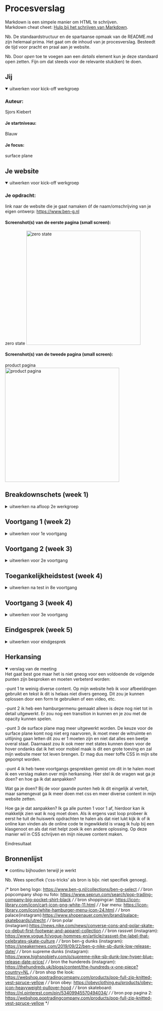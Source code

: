 # Procesverslag
Markdown is een simpele manier om HTML te schrijven.  
Markdown cheat cheet: [Hulp bij het schrijven van Markdown](https://github.com/adam-p/markdown-here/wiki/Markdown-Cheatsheet).

Nb. De standaardstructuur en de spartaanse opmaak van de README.md zijn helemaal prima. Het gaat om de inhoud van je procesverslag. Besteedt de tijd voor pracht en praal aan je website.

Nb. Door *open* toe te voegen aan een *details* element kun je deze standaard open zetten. Fijn om dat steeds voor de relevante stuk(ken) te doen.





## Jij

<details open>
<summary>uitwerken voor kick-off werkgroep</summary>

### Auteur:
Sjors Kiebert

#### Je startniveau:
Blauw

#### Je focus:
surface plane
 
</details>





## Je website

<details open>
<summary>uitwerken voor kick-off werkgroep</summary>

### Je opdracht:
link naar de website die je gaat namaken óf de naam/omschrijving van je eigen ontwerp:
https://www.ben-g.nl

#### Screenshot(s) van de eerste pagina (small screen): 
zero state
<img src="images/IMG_4717.jpg" width="375px" alt="zero state">

#### Screenshot(s) van de tweede pagina (small screen):
product pagina  
<img src="images/IMG_4715.jpg" width="375px" alt="product pagina">
 
</details>





## Breakdownschets (week 1)

<details>
<summary>uitwerken na afloop 2e werkgroep</summary>

[Breakdownschets V1.pdf](https://github.com/Kiebertje/Fed/files/7173016/Breakdownschets.V1.pdf)


</details>





## Voortgang 1 (week 2)

<details>
<summary>uitwerken voor 1e voortgang</summary>

### Stand van zaken
Ik had veel moeite om te beginnen met me site, maar toen ik eenmaal bezig was ging het voor mijn gevoel wel goed.
 Ik heb meerendeel van mijn tijd besteed aan het maken van het huiswerk en begrijpen hoe alles werkt. 
 Voor mijn gevoel gaat het wel goed, heb nog niet het gevoel dat ik vastloop en het is uitdagend genoeg.
 Het enige waar ik mee zit is dat ik niet zo goed weet hoe ver je op dit moment moet zijn.
<img width="1440" alt="Screenshot 2021-09-15 at 22 20 31" src="https://user-images.githubusercontent.com/90263552/133504019-7282670c-da7a-473c-80c0-e37ce6ec5c71.png">
 <img width="1440" alt="Screenshot 2021-09-15 at 22 20 45" src="https://user-images.githubusercontent.com/90263552/133504035-a241166d-8e49-4d89-8e70-8ffb1ec3611c.png">




### Agenda voor meeting
samen met je groepje opstellen

| student Sjors       | student Joost          | student Mack    | student Ryan        |
| ---                 | ---                    | ---             | ---              |
| Hoe kan ik mijn achterstand inhalen?     | en dit                 | en ik dit       | en dan ik dat    |
| Hoe ver moet je nu ongeveer zijn?| dit als er tijd is     | nog een punt    | dit wil ik zeker |
| ...                 | ...                    | ...             | ...              |


### Verslag van meeting
We hadden niks besproken, dus iedereen had zijn eigenwerk laten zien, uiteindelijk bleek het dat iedereen wat achterliep.
Wat ik erg nuttig vond was dat je iedereen ze werk kon zien en hiermee een beter idee kon krijgen hoe ver je ongeveer op dit moment moest zijn.
Ik heb uit her gesprek de volgende dingen gehaald:
 -ik moest een planning gaan maken
 -ik kan naar school gaan als ik thuis niet goed kan werken
 -ik kan het huiswerk doorlopen om te kijken hoe alles werkt


</details>





## Voortgang 2 (week 3)

<details>
<summary>uitwerken voor 2e voortgang</summary>

### Stand van zaken
Ik had minder moeite om te beginnen, maar vond het wel lastiger om de correcte code te schrijven, heb hier hulp bij gekregen van mede studenten en heb me java script afgemaakt en ben ook verder gegaan met me css en html
<img width="494" alt="Screenshot 2021-09-26 at 11 38 56" src="https://user-images.githubusercontent.com/90263552/134802385-3509839f-2b34-4024-a3db-d5ce940d3120.png">
<img width="1000" alt="Screenshot 2021-09-26 at 11 39 54" src="https://user-images.githubusercontent.com/90263552/134802417-d2ba76fe-2993-4f54-baa2-70eb34b8f7e7.png">
<img width="517" alt="Screenshot 2021-09-26 at 11 40 38" src="https://user-images.githubusercontent.com/90263552/134802437-a373eca5-2434-490b-89b3-b808cd52ca4c.png">


### Agenda voor meeting
samen met je groepje opstellen

| student Sjors   | student Joost      | student Mack | student Ryan     |
| ---             | ---                | ---          | ---              |
| Hoe erg moet je java script uitgewerkt zijn       | en dit             | en ik dit    | en dan ik dat    |
| Is mijn code netjes?  | dit als er tijd is | nog een punt | dit wil ik zeker |
| | ...                | ...          | ...              |


### Verslag van meeting

- punt 1: check of je foto's allemaal 1 formaat zijn (als je foto's in het midden wilt zetten)
- punt 2: gebruik 1 eenheid (alleen px of alleen em)
- punt 3: (later nagevraagd) je java script moet je drie dingen in terug zien queryselector,addeventlistener en classlist.

</details>





## Toegankelijkheidstest (week 4)

<details>
<summary>uitwerken na test in 8e voortgang</summary>

### Bevindingen
Lijst met je bevindingen die in de test naar voren kwamen:
 -tab-key moet duidelijker.
 -hamburgermenu kan je niet op tabben.
 -op de ben-g site zelf zorgt de tab-key voor verwarring.
 -voice over is verwarrend (voor mij).
 -als fingers zijn vastgebonden valt de site te bedienen.
 -met schokken valt de site wel te bedienen, alleen zijn sommige buttons te klein en kan scrollen een probleem.
 -suikerziekte bril is het wel te doen de tekst is groot genoeg en de plaatjes en buttons zijn duidelijk.
 -ballon oefening was niet erg relevant voor mijn website, maar het liet wel goed zien dat het moeilijk is om te navigeren en om een form in te vullen als je snel    bent afgeleid.
 -niet iedereen die kleurenblind is ziet hetzelfde, dus is dit aanpakken erg lastig.
 -voice over leest de alt van een afbeelding.

#### Door heen met tab-key.
Hier korte omschrijving (met indien nodig een afbeelding):
Als je door me website heeft tabt is het eerst wel duidelijk waar je bent maar als je even weg kwijt is het moeilijk om precies te zien waar je gebleven was.
 
Hier een omschrijving van hoe het opgelost kan worden (met indien nodig een afbeelding):
Dit probleem is makkelijk op te lossen door in de css de een focus toe te voegen hiermee kan je ervoor zorgen dat het duidelijker is waar de gebruiker zich op dat moment bevind.


#### Spasmes en spasticiteit. 
Hier korte omschrijving (met indien nodig een afbeelding):
Om dit te testen hebben we een schok apparaat op ons arm gezet en hierdoor kan je je arm en hand niet stil houden. Dit zorgt er dus voor dat je niet stabiel een muis of touchpad kan gebruiken. De meeste sites vallen wel nog te bedienen alleen als een button te klein is wordt het wel lastig, op mijn site zijn sommige buttons kleiner dan andere en staan ze ook in de hoeken dit maakt het dus lastiger voor iemand met spasmes om deze makkelijk te bedienen.

Hier een omschrijving van hoe het opgelost kan worden (met indien nodig een afbeelding):
Je kan een button groter maken of je kan ervoor zorgen dat je op plaatjes kan drukken(ipv een button). Een hamburgermenu is ook erg lastig te bedienen omdat deze redelijk te klein is dus op desktop zou ik deze vermeiden en een menubalk maken.


#### Beperkt zicht door suikerziekte. 
Hier korte omschrijving (met indien nodig een afbeelding):
Door een bril op te zetten met witte vlekken op de glazen kan je slecht zicht door suikerziekte immiteren. Wat al snel duidelijk werd was dat sommige kleuren moeilijker te zien waar op een specifeiek achtergronden. Wit op zwart was moeilijk te lezen terwijl zwart op wit wel goed te doen was.

Hier een omschrijving van hoe het opgelost kan worden (met indien nodig een afbeelding):
De oplossing hiervoor klinkt erg makkelijk, maar kan nog best moeilijk zijn. Je moet sommige kleur combinaties niet gebruiken, maar dat kan niet altijd. Ook iedereen heeft andere instelling op zijn apparaat (denk hierbij aan dark/light mode). Het is dus een goed idee om sommige kleur combinaties te vermeiden en ook om veel verschillende kleuren te gebruiken (dit kan de gebruiker helpen begrijpen dat het iets anders is dan de vorige pagina bijvoorbeeld).


#### Alt tekst bij een afbeelding. 
Hier korte omschrijving (met indien nodig een afbeelding):
Als je met voice over een afbeeldign leest leest de voice over de alt tekst. Als de alt niet duidelijk is of iets is in de richting van "afbeelding_5_mooi.gif" zal een gebruiker geen idee hebben waar hij naar kijkt. Als er geen alt is leest de voice over niks voor en dit helpt de gebruiker ook niet.

Hier een omschrijving van hoe het opgelost kan worden (met indien nodig een afbeelding):
Om dit op te lossen moet je een duidelijke alt bedenken waar de gerbuiker wat aan heeft. 

</details>





## Voortgang 3 (week 4)

<details>
<summary>uitwerken voor 3e voortgang</summary>

### Stand van zaken
hier dit ging goed & dit was lastig (neem ook screenshots op van delen van je website en code):
 Ik heb het gevoel dat ik zo goed als klaar ben moet alleen de tweede pagina nog style. Ik heb ook me code herschreven dat het meer profesioneel lijkt. De grootste verandering is denk ik de focus state ik vond het leuk om ermee te werken.
<img width="699" alt="Screenshot 2021-09-29 at 22 33 14" src="https://user-images.githubusercontent.com/90263552/135344289-b56a75ae-01f2-4b36-9417-df75e13f59d4.png">


### Agenda voor meeting
samen met je groepje opstellen

| student Sjors     | student Joost         | student Mack   | student Ryan       |
| ---               | ---                | ---          | ---              |
| Wat moet er nog gebeuren?   | en dit             | en ik dit    | en dan ik dat    |
|      | dit als er tijd is | nog een punt | dit wil ik zeker |
|  | ...                | ...          | ...              |


### Verslag van meeting
Ik kon helaas niet aanwezig zijn bij deze meeting.

- punt 1: wat zijn jullie nog van plan te gaan doen?
- punt 2: extra animaties toevoegen als daar nog tijd voor is.
- punt 3: easter eggs indien daar tijd voor is.

</details>





## Eindgesprek (week 5)

<details>
<summary>uitwerken voor eindgesprek</summary>

### Stand van zaken
hier dit ging goed:
Ik vond het erg leuk om met de verschillende states te werken, omdat ik het leuk vond ging het me ook makkelijker af dan andere gedeeltes. Ook vond ik het intressant om met postioning te werken, na het huiswerk gemaakt te hebben begreep ik dat ook wel en kon ik zelf er mee aan de slag.

 <img width="373" alt="Screenshot 2021-10-04 at 15 35 03" src="https://user-images.githubusercontent.com/90263552/135870349-ae8275ae-834d-4f43-84ea-92869ba3caf1.png">

 
 <img width="345" alt="Screenshot 2021-10-04 at 15 36 30" src="https://user-images.githubusercontent.com/90263552/135870362-d9d8b21e-30ee-4722-8cb2-8ac3eb2b0e63.png">

 
 
 
 
 
 
 

dit was lastig:
Ik vond het moeilijk om elementen goed aan te spreken zonder een class of id te gerbuiken, na een tijd begreep ik hoe nth-of-type werkte en welke andere maniere er zijn om elementen aan te spreken en toen lukte het wel. 
Ik had ook moeite met javascript, gelukkig hoefde we daar niet veel van te gebruiken en met hulp van een klasgenoot kwam ik er wel uit.

 <img width="559" alt="Screenshot 2021-10-04 at 15 32 08" src="https://user-images.githubusercontent.com/90263552/135870450-9deb1dd1-5d4a-4db1-adf7-c28e0ca09bd9.png">

 
 <img width="576" alt="Screenshot 2021-10-04 at 15 32 45" src="https://user-images.githubusercontent.com/90263552/135870474-d84d21db-9342-4729-8fa6-a6a3d0420db9.png">

 
 
 <img width="545" alt="Screenshot 2021-10-04 at 15 32 26" src="https://user-images.githubusercontent.com/90263552/135870484-2e122084-8b16-46d8-8457-6cd13939cfd6.png">

 


### Screenshot(s)
hier screenshot(s) van je eindresultaat:
 
 
 <img width="375" alt="Screenshot 2021-10-04 at 16 30 11" src="https://user-images.githubusercontent.com/90263552/135870183-1ae8636a-a01c-4ab3-bc7c-5f8a70e2f47c.png">
 
<img width="375" alt="Screenshot 2021-10-04 at 16 30 22" src="https://user-images.githubusercontent.com/90263552/135870189-5d715913-10c9-4ac5-8f5e-d68522a2aa5a.png">
 
<img width="376" alt="Screenshot 2021-10-04 at 16 30 34" src="https://user-images.githubusercontent.com/90263552/135870213-4f8667b4-49fc-4aee-9114-b90f9c9c89e0.png">
 
<img width="377" alt="Screenshot 2021-10-04 at 16 30 50" src="https://user-images.githubusercontent.com/90263552/135870238-e2737d89-eae1-4684-bd04-acc6dbfdcdf6.png">

 
<img width="375" alt="Screenshot 2021-10-04 at 16 31 02" src="https://user-images.githubusercontent.com/90263552/135870250-11c32dfd-2c66-4916-8a77-2cd73653e6f2.png">
 
<img width="377" alt="Screenshot 2021-10-04 at 16 31 14" src="https://user-images.githubusercontent.com/90263552/135870270-daa5b35b-925d-42e6-86a0-73f65deac016.png">
 
<img width="375" alt="Screenshot 2021-10-04 at 16 31 23" src="https://user-images.githubusercontent.com/90263552/135870292-049c70ce-e89f-41a9-8a57-14554176b641.png">

</details>

## Herkansing

<details open>
 <summary>verslag van de meeting</summary>
 Het gaat best goe maar het is niet gneog voor een voldoende de volgende punten zijn besproken en moeten verbeterd worden:
 
 -punt 1 te weinig diverse content. Op mijn website heb ik voor afbeeldingen gebruikt en tekst ik dit is helaas niet divers genoeg. Dit zou je kunnen oplossen door een form te gebruiken of een video, etc.
 
 -punt 2 ik heb een hamburgermenu gemaakt alleen is deze nog niet tot in detail uitgewerkt. Er zou nog een transition in kunnen en je zou met de opacity kunnen spelen.
 
 -punt 3 de surface plane mag meer uitgewerkt worden. De keuze voor de surface plane komt nog niet erg naarvoren, ik moet meer de witruimte en uitlijning gaan letten dit zou er 1 moeten zijn en niet dat alles een beetje overal staat. Daarnaast zou ik ook meer met states kunnen doen voor de hover ondanks dat ik het voor mobiel maak is dit een grote toeving en zal mijn website meer tot leven brengen. Er mag dus meer toffe CSS in mijn site gepompt worden.
 
 -punt 4 ik heb twee voortgangs gesprekken gemist om dit in te halen moet ik een verslag maken over mijn herkansing. Hier stel ik de vragen wat ga je doen? en hoe ga ik dat aanpakken?
 
 Wat ga je doen?
 Bij de voor gaande punten heb ik dit eingelijk al vertelt, maar samengevat ga ik meer doen met css en meer diverse content in mijn website zetten.
 
 Hoe ga je dat aanpakken?
 Ik ga alle punten 1 voor 1 af, hierdoor kan ik makkelijk zien wat ik nog moet doen. Als ik ergens vast loop probeer ik eerst he tuit de huiswerk opdrachten te halen als dat niet lukt kijk ik of ik online kan vinden als de online code te ingewikkeld is vraag ik hulp bij een klasgenoot en als dat niet helpt zoek ik een andere oplossing. Op deze manier wil in CSS schrijven en mijn nieuwe content maken.
 
 Eindresultaat
 
</details>







## Bronnenlijst

<details open>
<summary>continu bijhouden terwijl je werkt</summary>

Nb. Wees specifiek ('css-tricks' als bron is bijv. niet specifiek genoeg).

/* bron beng logo: https://www.ben-g.nl/collections/ben-g-select */
/* bron popcompany shop nu foto: https://www.seprun.com/search/pop-trading-company-big-pocket-shirt-black */
/* bron shoppingcar: https://icon-library.com/icon/cart-icon-png-white-11.html */
/* bar menu: https://icon-library.com/icon/white-hamburger-menu-icon-24.html */
/* bron palace(instagram):https://www.shopenauer.com/en/brand/palace-skateboards/utrecht */
/* bron polar (instagram):https://news.nike.com/news/converse-cons-and-polar-skate-co-debut-first-footwear-and-apparel-collection */
/* bron rassvet (instagram): https://www.vogue.fr/vogue-hommes-en/article/rassvet-the-label-that-celebrates-skate-culture */
/* bron ben-g dunks (instagram): https://sneakernews.com/2019/09/22/ben-g-nike-sb-dunk-low-release-date/ */
/* bron supreme dunks (instagram): https://www.highsnobiety.com/p/supreme-nike-sb-dunk-low-hyper-blue-release-date-price/ */
/* bron the hundereds (instagram): https://thehundreds.uk/blogs/content/the-hundreds-x-one-piece?country=NL */ 
/* bron shop the look: https://webshop.poptradingcompany.com/products/pop-full-zip-knitted-vest-spruce-yellow */
/* bron obey: https://obeyclothing.eu/products/obey-icon-heavyweight-pullover-hood */
/* bron skateboard: https://nl.pinterest.com/pin/53409945570494034/ */
/* bron pop pagina 2: https://webshop.poptradingcompany.com/products/pop-full-zip-knitted-vest-spruce-yellow */

</details>  
